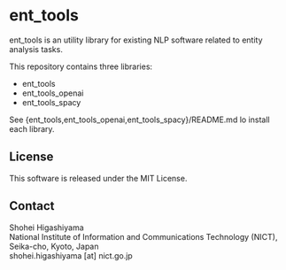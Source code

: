 # ent_tools

ent_tools is an utility library for existing NLP software related to entity analysis tasks.

This repository contains three libraries:
- ent_tools
- ent_tools_openai
- ent_tools_spacy

See {ent_tools,ent_tools_openai,ent_tools_spacy}/README.md lo install each library.

## License

This software is released under the MIT License.

## Contact

Shohei Higashiyama  
National Institute of Information and Communications Technology (NICT), Seika-cho, Kyoto, Japan  
shohei.higashiyama [at] nict.go.jp
